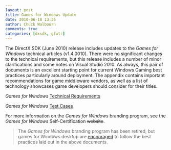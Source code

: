 ```yaml
---
layout: post
title: Games for Windows Update
date: 2010-06-18 13:36
author: Chuck Walbourn
comments: true
categories: [dxsdk, gfwtr]
---
```

The DirectX SDK (June 2010) release includes updates to the <em>Games for Windows</em> technical articles (v1.4.0010). There were no significant changes to the technical requirements, but this release includes a number of minor clarifications and some notes on Visual Studio 2010. As always, this pair of documents is an excellent starting point for current Windows Gaming best practices particularly around deployment. The appendix contains important recommendations for game middleware vendors, as well as a list of technology showcases game developers should consider for their titles.
<!--more-->

<em>Games for Windows</em> <a href="https://docs.microsoft.com/en-us/windows/desktop/DxTechArts/games-for-windows-technical-requirements-1-1-0006" title="Technical Requirements">Technical Requirements</a>

<em>Games for Windows </em><a href="https://docs.microsoft.com/en-us/windows/desktop/DxTechArts/games-for-windows-test-requirements-1-0-0006" title="Test Cases">Test Cases</a>

For more information on the <em>Games for Windows </em>branding program, see the <em>Games for Windows </em>Self-Certification <strike>website</strike>.

> The _Games for Windows_ branding program has been retired, but games for Windows desktop are [encouraged](https://walbourn.github.io/desktop-games-on-windows-8-x/) to follow the best practices laid out in the above documents.
